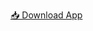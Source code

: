 <a class="btn" href="https://drive.google.com/uc?export=download&id=YOUR_FILE_ID">📥 Download App</a>
